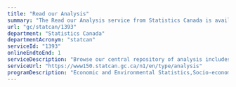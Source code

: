 ```yaml
---
title: "Read our Analysis"
summary: "The Read our Analysis service from Statistics Canada is available end-to-end online, according to the GC Service Inventory."
url: "gc/statcan/1393"
department: "Statistics Canada"
departmentAcronym: "statcan"
serviceId: "1393"
onlineEndtoEnd: 1
serviceDescription: "Browse our central repository of analysis includes statistics in brief, reports and articles, journals and periodicals."
serviceUrl: "https://www150.statcan.gc.ca/n1/en/type/analysis"
programDescription: "Economic and Environmental Statistics,Socio-economic Statistics,Censuses,Cost-Recovered Statistical Services"
---
```

